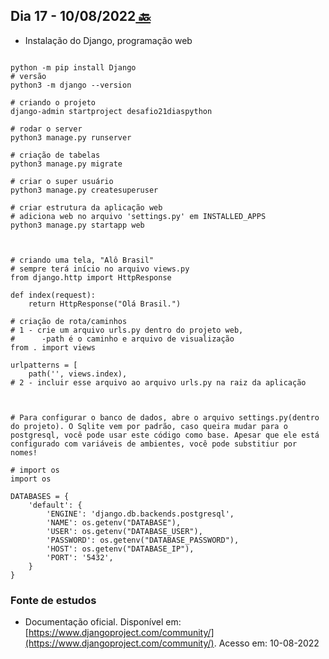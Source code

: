 ## Dia 17 - 10/08/2022[  🔙](../../README.md)

- Instalação do Django, programação web

```shell

python -m pip install Django
# versão
python3 -m django --version

# criando o projeto
django-admin startproject desafio21diaspython

# rodar o server
python3 manage.py runserver

# criação de tabelas
python3 manage.py migrate

# criar o super usuário
python3 manage.py createsuperuser

# criar estrutura da aplicação web
# adiciona web no arquivo 'settings.py' em INSTALLED_APPS
python3 manage.py startapp web



# criando uma tela, "Alô Brasil"
# sempre terá início no arquivo views.py
from django.http import HttpResponse

def index(request):
    return HttpResponse("Olá Brasil.") 

# criação de rota/caminhos
# 1 - crie um arquivo urls.py dentro do projeto web,
#      -path é o caminho e arquivo de visualização
from . import views

urlpatterns = [
    path('', views.index),
# 2 - incluir esse arquivo ao arquivo urls.py na raiz da aplicação 


```

```shell

# Para configurar o banco de dados, abre o arquivo settings.py(dentro do projeto). O Sqlite vem por padrão, caso queira mudar para o postgresql, você pode usar este código como base. Apesar que ele está configurado com variáveis de ambientes, você pode substitiur por nomes!

# import os
import os

DATABASES = {
    'default': {
        'ENGINE': 'django.db.backends.postgresql',
        'NAME': os.getenv("DATABASE"),
        'USER': os.getenv("DATABASE_USER"),
        'PASSWORD': os.getenv("DATABASE_PASSWORD"),
        'HOST': os.getenv("DATABASE_IP"),
        'PORT': '5432',
    }
}
```

### Fonte de estudos

- Documentação oficial. Disponível em: [https://www.djangoproject.com/community/](https://www.djangoproject.com/community/). Acesso em: 10-08-2022